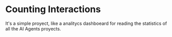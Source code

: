 # Counting Interactions

It's a simple proyect, like a analitycs dashboeard for reading the statistics of all the AI Agents proyects.